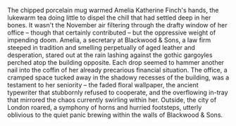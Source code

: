 The chipped porcelain mug warmed Amelia Katherine Finch's hands, the lukewarm tea doing little to dispel the chill that had settled deep in her bones.  It wasn't the November air filtering through the drafty window of her office – though that certainly contributed – but the oppressive weight of impending doom.  Amelia, a secretary at Blackwood & Sons, a law firm steeped in tradition and smelling perpetually of aged leather and desperation, stared out at the rain lashing against the gothic gargoyles perched atop the building opposite.  Each drop seemed to hammer another nail into the coffin of her already precarious financial situation.  The office, a cramped space tucked away in the shadowy recesses of the building, was a testament to her seniority – the faded floral wallpaper, the ancient typewriter that stubbornly refused to cooperate, and the overflowing in-tray that mirrored the chaos currently swirling within her.  Outside, the city of London roared, a symphony of horns and hurried footsteps, utterly oblivious to the quiet panic brewing within the walls of Blackwood & Sons.

